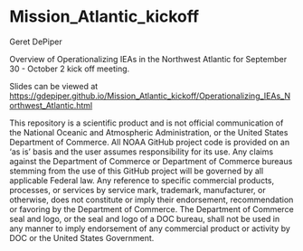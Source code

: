 # Mission_Atlantic_kickoff
Geret DePiper

Overview of Operationalizing IEAs in the Northwest Atlantic for September 30 - October 2 kick off meeting.

Slides can be viewed at https://gdepiper.github.io/Mission_Atlantic_kickoff/Operationalizing_IEAs_Northwest_Atlantic.html

This repository is a scientific product and is not official communication of the National Oceanic and Atmospheric Administration, or the United States Department of Commerce. All NOAA GitHub project code is provided on an ‘as is’ basis and the user assumes responsibility for its use. Any claims against the Department of Commerce or Department of Commerce bureaus stemming from the use of this GitHub project will be governed by all applicable Federal law. Any reference to specific commercial products, processes, or services by service mark, trademark, manufacturer, or otherwise, does not constitute or imply their endorsement, recommendation or favoring by the Department of Commerce. The Department of Commerce seal and logo, or the seal and logo of a DOC bureau, shall not be used in any manner to imply endorsement of any commercial product or activity by DOC or the United States Government.

